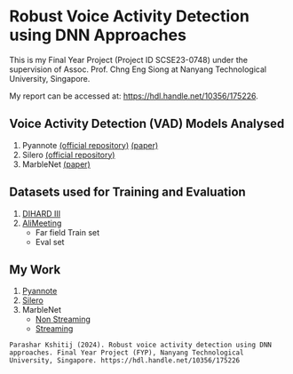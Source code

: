 # Robust Voice Activity Detection using DNN Approaches

This is my Final Year Project (Project ID SCSE23-0748) under the supervision of Assoc. Prof. Chng Eng Siong at Nanyang Technological University, Singapore.

My report can be accessed at: https://hdl.handle.net/10356/175226.

## Voice Activity Detection (VAD) Models Analysed
1. Pyannote [(official repository)](!https://github.com/pyannote/pyannote-audio/tree/develop) [(paper)](!https://arxiv.org/pdf/2104.04045)
2. Silero [(official repository)](!https://github.com/snakers4/silero-vad)
3. MarbleNet [(paper)](!https://arxiv.org/pdf/2010.13886)

## Datasets used for Training and Evaluation
1. [DIHARD III](!https://catalog.ldc.upenn.edu/LDC2022S12)
2. [AliMeeting](!https://www.openslr.org/119/)
    - Far field Train set
    - Eval set

## My Work
1. [Pyannote](!https://github.com/xitij27/Pyannote_VAD)
2. [Silero](!https://github.com/xitij27/Silero_VAD)
3. MarbleNet
    - [Non Streaming](!https://github.com/xitij27/MarbleNet_VAD_non_streaming)
    - [Streaming](!https://github.com/xitij27/MarbleNet_VAD_streaming)

```
Parashar Kshitij (2024). Robust voice activity detection using DNN approaches. Final Year Project (FYP), Nanyang Technological University, Singapore. https://hdl.handle.net/10356/175226
```



